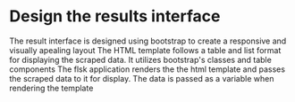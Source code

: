 # Design the results interface
The result interface is designed using bootstrap to create a responsive and visually apealing layout
The HTML template follows a table and list format for displaying the scraped data. It utilizes bootstrap's classes and table components
The flsk application renders the the html template and passes the scraped data to it for display. The data is passed as a variable when rendering the template